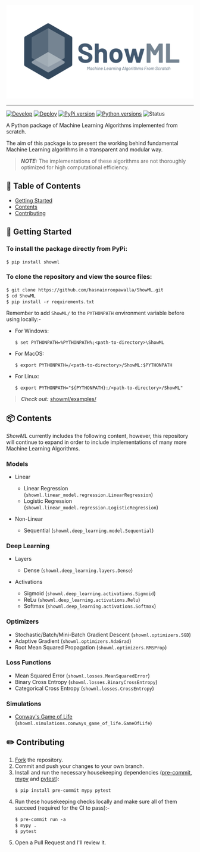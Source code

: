 <p align="center">
    <img width=600 src="https://raw.githubusercontent.com/hasnainroopawalla/ShowML/master/static/images/showml.png" alt="ShowML Logo">
</p>

---

[![Develop](https://github.com/hasnainroopawalla/ShowML/actions/workflows/develop.yml/badge.svg)](https://github.com/hasnainroopawalla/ShowML/actions/workflows/develop.yml)
[![Deploy](https://github.com/hasnainroopawalla/ShowML/actions/workflows/deploy.yml/badge.svg)](https://github.com/hasnainroopawalla/ShowML/actions/workflows/deploy.yml)
[![PyPi version](https://img.shields.io/pypi/v/showml.svg)](https://pypi.python.org/pypi/showml/)
[![Python versions](https://img.shields.io/pypi/pyversions/showml.svg?style=plastic)](https://img.shields.io/pypi/pyversions/showml.svg?style=plastic)
![Status](https://img.shields.io/badge/status-stable-green.svg)


A Python package of Machine Learning Algorithms implemented from scratch.

The aim of this package is to present the working behind fundamental Machine Learning algorithms in a transparent and modular way.

> **_NOTE:_** The implementations of these algorithms are not thoroughly optimized for high computational efficiency.


## 📝 Table of Contents

- [Getting Started](#getting_started)
- [Contents](#contents)
- [Contributing](#contributing)


## 🏁 Getting Started <a name = "getting_started"></a>

### To install the package directly from PyPi:
```
$ pip install showml
```

### To clone the repository and view the source files:
```
$ git clone https://github.com/hasnainroopawalla/ShowML.git
$ cd ShowML
$ pip install -r requirements.txt
```
Remember to add `ShowML/` to the `PYTHONPATH` environment variable before using locally:-

- For Windows:
  ```
  $ set PYTHONPATH=%PYTHONPATH%;<path-to-directory>\ShowML
  ```
- For MacOS:
  ```
  $ export PYTHONPATH=/<path-to-directory>/ShowML:$PYTHONPATH
  ```
- For Linux:
  ```
  $ export PYTHONPATH="${PYTHONPATH}:/<path-to-directory>/ShowML"
  ```
> **_Check out:_** [showml/examples/](https://github.com/hasnainroopawalla/ShowML/tree/master/showml/examples)


## 📦 Contents <a name = "contents"></a>
_ShowML_ currently includes the following content, however, this repository will continue to expand in order to include implementations of many more Machine Learning Algorithms.

### Models
- Linear
  - Linear Regression (`showml.linear_model.regression.LinearRegression`)
  - Logistic Regression (`showml.linear_model.regression.LogisticRegression`)

- Non-Linear
  - Sequential (`showml.deep_learning.model.Sequential`)

### Deep Learning
- Layers
  - Dense (`showml.deep_learning.layers.Dense`)

- Activations
  - Sigmoid (`showml.deep_learning.activations.Sigmoid`)
  - ReLu (`showml.deep_learning.activations.Relu`)
  - Softmax (`showml.deep_learning.activations.Softmax`)

### Optimizers
- Stochastic/Batch/Mini-Batch Gradient Descent (`showml.optimizers.SGD`)
- Adaptive Gradient (`showml.optimizers.AdaGrad`)
- Root Mean Squared Propagation (`showml.optimizers.RMSProp`)

### Loss Functions
- Mean Squared Error (`showml.losses.MeanSquaredError`)
- Binary Cross Entropy (`showml.losses.BinaryCrossEntropy`)
- Categorical Cross Entropy (`showml.losses.CrossEntropy`)

### Simulations
- [Conway's Game of Life](https://en.wikipedia.org/wiki/Conway%27s_Game_of_Life) (`showml.simulations.conways_game_of_life.GameOfLife`)


## ✏️ Contributing <a name = "contributing"></a>

1. [Fork](https://docs.github.com/en/get-started/quickstart/fork-a-repo) the repository.
2. Commit and push your changes to your own branch.
3. Install and run the necessary housekeeping dependencies ([pre-commit](https://pre-commit.com/), [mypy](https://github.com/python/mypy) and [pytest](https://docs.pytest.org)):
    ```
    $ pip install pre-commit mypy pytest
    ```
4. Run these housekeeping checks locally and make sure all of them succeed (required for the CI to pass):-
   ```
   $ pre-commit run -a
   $ mypy .
   $ pytest
   ```
5. Open a Pull Request and I'll review it.
